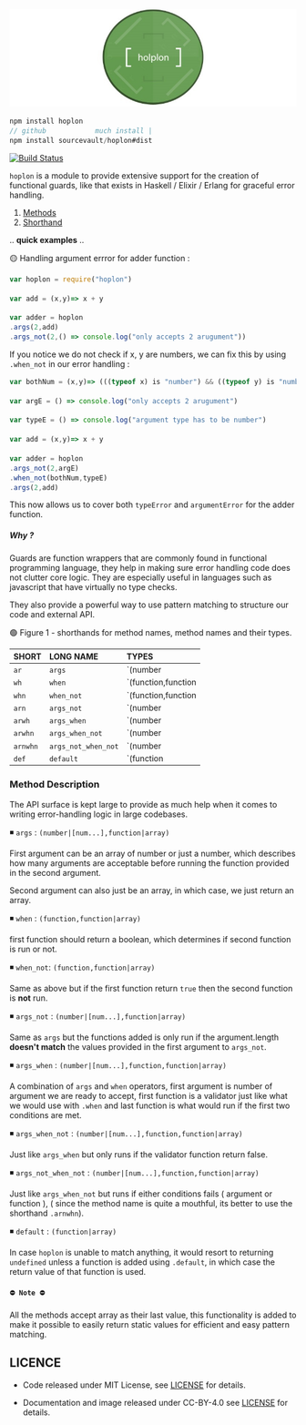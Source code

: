 
![](https://raw.githubusercontent.com/sourcevault/hoplon/dev/logo.jpg)
<!-- ![](./logo.jpg) -->

```js
npm install hoplon
// github            much install |
npm install sourcevault/hoplon#dist
```

[![Build Status](https://travis-ci.org/sourcevault/hoplon.svg?branch=dev)](https://travis-ci.org/sourcevault/hoplon)

`hoplon` is a module to provide extensive support for the creation of functional guards, like that exists in Haskell / Elixir / Erlang for graceful error handling.

1. [Methods](#methods)
1. [Shorthand](#shorthand)

.. **quick examples** ..

🟡 Handling argument errror for adder function :
```js
var hoplon = require("hoplon")

var add = (x,y)=> x + y

var adder = hoplon
.args(2,add)
.args_not(2,() => console.log("only accepts 2 arugument"))
```

If you notice we do not check if x, y are numbers, we can fix this by using `.when_not` in our error handling :

```js
var bothNum = (x,y)=> (((typeof x) is "number") && ((typeof y) is "number"))

var argE = () => console.log("only accepts 2 arugument")

var typeE = () => console.log("argument type has to be number")

var add = (x,y)=> x + y

var adder = hoplon
.args_not(2,argE)
.when_not(bothNum,typeE)
.args(2,add)
```
This now allows us to cover both `typeError` and `argumentError` for the adder function.

##### *Why ?*

Guards are function wrappers that are commonly found in functional programming language, they help in making sure error handling code does not clutter core logic. They are especially useful in languages such as javascript that have virtually no type checks.

They also provide a powerful way to use pattern matching to structure our code and external API.

🟢 Figure 1 - shorthands for method names, method names and their types.

|**SHORT**      |**LONG NAME**        |**TYPES**                                  |
|:--------------|:--------------------|:------------------------------------------|
| `ar`          | `args`              |`(number|[num...],function|array)`         |
| `wh`          | `when`              |`(function,function|array)`                |
| `whn`         | `when_not`          |`(function,function|array)`                |
| `arn`         | `args_not`          |`(number|[num...],function|array)`         |
| `arwh`        | `args_when`         |`(number|[num...],function,function|array)`|
| `arwhn`       | `args_when_not`     |`(number|[num...],function,function|array)`|
| `arnwhn`      | `args_not_when_not` |`(number|[num...],function,function|array)`|
| `def`         | `default`           |`(function|array)`                         |

### Method Description

The API surface is kept large to provide as much help when it comes to writing error-handling logic in large codebases.

◾️ `args` : `(number|[num...],function|array)`

First argument can be an array of number or just a number, which describes how many arguments are acceptable before running the function provided in the second argument.

Second argument can also just be an array, in which case, we just return an array.

◾️ `when` : `(function,function|array)`

first function should return a boolean, which determines if second function is run or not.

◾️ `when_not`: `(function,function|array)`

Same as above but if the first function return `true` then the second function is **not** run.

◾️ `args_not` : `(number|[num...],function|array)`

Same as `args` but the functions added is only run if the argument.length **doesn't match** the values provided in the first argument to `args_not`.

◾️ `args_when` : `(number|[num...],function,function|array)`

A combination of `args` and `when` operators, first argument is number of argument we are ready to accept, first function is a validator just like what we would use with `.when` and last function is what would run if the first two conditions are met.

◾️ `args_when_not` : `(number|[num...],function,function|array)`

Just like `args_when` but only runs if the validator function return false.

◾️ `args_not_when_not` : `(number|[num...],function,function|array)`

Just like `args_when_not` but runs if either conditions fails ( argument or function ), ( since the method name is quite a mouthful, its better to use the shorthand `.arnwhn`).

◾️ `default` : `(function|array)`

In case `hoplon` is unable to match anything, it would resort to returning `undefined` unless a function is added using `.default`, in which case the return value of that function is used.

#### `⛔️ Note ⛔️`

All the methods accept array as their last value, this functionality is added to make it possible to easily return static values for efficient and easy pattern matching.


## LICENCE

- Code released under MIT License, see [LICENSE](https://github.com/sourcevault/hoplon/blob/dist/LICENCE) for details.

- Documentation and image released under CC-BY-4.0 see [LICENSE](https://github.com/sourcevault/hoplon/blob/dev/LICENCE1) for details.

